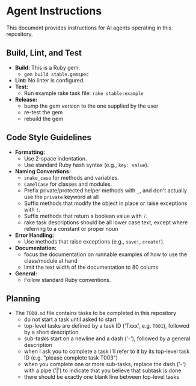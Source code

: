 # Agent Instructions

This document provides instructions for AI agents operating in this repository.

## Build, Lint, and Test

- **Build:** This is a Ruby gem:
  - `gem build stable.gemspec`
- **Lint:** No linter is configured.
- **Test:**
  - Run example rake task file: `rake stable:example`
- **Release:**
  - bump the gem version to the one supplied by the user
  - re-test the gem
  - rebuild the gem

## Code Style Guidelines

- **Formatting:**
  - Use 2-space indentation.
  - Use standard Ruby hash syntax (e.g., `key: value`).
- **Naming Conventions:**
  - `snake_case` for methods and variables.
  - `CamelCase` for classes and modules.
  - Prefix private/protected helper methods with `_`, and don't actually use the `private` keyword at all
  - Suffix methods that modify the object in place or raise exceptions with `!`.
  - Suffix methods that return a boolean value with `?`.
  - rake task descriptions should be all lower case text, except where referring to a constant or proper noun
- **Error Handling:**
  - Use methods that raise exceptions (e.g., `save!`, `create!`).
- **Documentation:**
  - focus the documentation on runnable examples of how to use the class/module at hand
  - limit the text width of the documentation to 80 colums
- **General:**
  - Follow standard Ruby conventions.

## Planning

- The `TODO.md` file contains tasks to be completed in this repository
  - do not start a task until asked to start
  - top-level tasks are defined by a task ID ('Txxx', e.g. `T001`), followed by a short description
  - sub-tasks start on a newline and a dash ('-'), followed by a general description
  - when I ask you to complete a task I'll refer to it by its top-level task ID (e.g. "please complete task T003")
  - when you complete one or more sub-tasks, replace the dash ('-') with a pipe ('|') to indicate that you believe that subtask is done
  - there should be exactly one blank line between top-level tasks
